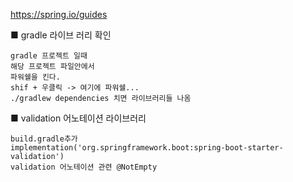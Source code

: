 https://spring.io/guides



■ gradle 라이브 러리 확인

```
gradle 프로젝트 일때 
해당 프로젝트 파일안에서
파워쉘을 킨다.
shif + 우클릭 -> 여기에 파워쉘...
./gradlew dependencies 치면 라이브러리들 나옴
```



■ validation 어노테이션 라이브러리

```
build.gradle추가
implementation('org.springframework.boot:spring-boot-starter-validation')
validation 어노테이션 관련 @NotEmpty
```

